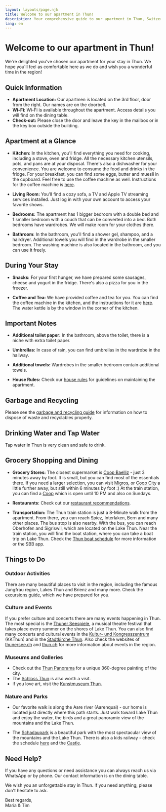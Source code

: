 ```yaml
---
layout: layouts/page.njk
title: Welcome to our apartment in Thun!
description: Your comprehensive guide to our apartment in Thun, Switzerland
lang: en
---
```


# Welcome to our apartment in Thun!

We're delighted you've chosen our apartment for your stay in Thun. We hope you'll feel as comfortable here as we do and wish you a wonderful time in the region!

## Quick Information
- **Apartment Location:** Our apartmen is located on the 3rd floor, door from the right. Our names are on the doorbell.
- **Wi-Fi:** Wi-Fi is available throughout the apartment. Access details you will find on the dining table.
- **Check-out:** Please close the door and leave the key in the mailbox or in the key box outside the building.

## Apartment at a Glance

- **Kitchen:** In the kitchen, you'll find everything you need for cooking, including a stove, oven and fridge. All the necessary kitchen utensils, pots, and pans are at your disposal. There's also a dishwasher for your convenience. You are welcome to consume the food and drinks in the fridge. For your breakfast, you can find some eggs, butter and muesli in the cupboard. Feel free to use the coffee machine as well. Instructions for the coffee machine is [here](/en/coffee-machine/).

- **Living Room:** You'll find a cozy sofa, a TV and Apple TV streaming services installed. Just log in with your own account to access your favorite shows.

- **Bedrooms:** The apartment has 1 bigger bedroom with a double bed and 1 smaller bedroom with a couch that can be converted into a bed. Both bedrooms have wardrobes. We will make room for your clothes there.

- **Bathroom:** In the bathroom, you'll find a shower gel, shampoo, and a hairdryer. Additional towels you will find in the wardrobe in the smaller bedroom. The washing machine is also located in the bathroom, and you can use it freely.

## During Your Stay

- **Snacks:** For your first hunger, we have prepared some sausages, cheese and yogurt in the fridge. There's also a pizza for you in the freezer.

- **Coffee and Tea:** We have provided coffee and tea for you. You can find the coffee machine in the kitchen, and the instructions for it are [here](/en/coffee-machine/). The water kettle is by the window in the corner of the kitchen.

## Important Notes

- **Additional toilet paper:** In the bathroom, above the toilet, there is a niche with extra toilet paper.

- **Umbrellas:** In case of rain, you can find umbrellas in the wardrobe in the hallway.

- **Additional towels:** Wardrobes in the smaller bedroom contain additional towels.

- **House Rules:** Check our [house rules](/en/house-rules/) for guidelines on maintaining the apartment.

## Garbage and Recycling

Please see the [garbage and recycling guide](/en/garbage/) for information on how to dispose of waste and recyclables properly.

## Drinking Water and Tap Water

Tap water in Thun is very clean and safe to drink.

## Grocery Shopping and Dining

- **Grocery Stores:** The closest supermarket is [Coop Baelliz](https://www.coop.ch/de/unternehmen/standorte-und-oeffnungszeiten/detail.html/5378/coop-supermarkt-thun-baelliz.html) - just 3 minutes away by foot. It is small, but you can find most of the essentials there. If you need a larger selection, you can visit [Migros](https://filialen.migros.ch/de/migros-supermarkt-thun-baelliz), or [Coop City](https://www.coop.ch/de/unternehmen/standorte-und-oeffnungszeiten/detail.html/2193/coop-city-city-thun-kyburg.html) a little further away, but still within 6 minutes by foot :) At the train station, you can find a [Coop](https://filialen.migros.ch/de/migros-supermarkt-thun-baelliz) which is open until 10 PM and also on Sundays.

- **Restaurants:** Check out our [restaurant recommendations](/en/restaurants/).

- **Transportation:** The Thun train station is just a 8-Minute walk from the apartment. From there, you can reach Spiez, Interlaken, Bern and many other places. The bus stop is also nearby. With the bus, you can reach Oberhofen and Sigriswil, which are located on the Lake Thun. Near the train station, you will find the boat station, where you can take a boat trip on Lake Thun. Check the [Thun boat schedule](https://www.bls-schiff.ch/de/schifffahrt/fahrplan) for more information or the SBB app.

## Things to Do

### Outdoor Activities

There are many beautiful places to visit in the region, including the famous Jungfrau region, Lakes Thun and Brienz and many more. Check the [excursions guide](/en/excursions/), which we have prepared for you.

### Culture and Events

If you prefer culture and concerts there are many events happening in Thun. The most special is the [Thuner Seespiele](https://www.thunerseespiele.ch/), a musical theatre festival that takes place every summer on the shores of Lake Thun. You can also find many concerts and cultural events in the [Kultur- und Kongresszentrum](https://www.kkthun.ch/de/) (KKThun) and in the [Stadtkirche Thun](https://www.refkirche-thun-stadt.ch/). Also check the websites of [thunersee.ch](https://www.thunersee.ch/) and [thun.ch](https://www.thun.ch/tourismus/53989) for more information about events in the region.

### Museums and Galleries

- Check out the [Thun Panorama](https://www.thunpanorama.ch/) for a unique 360-degree painting of the city. 
- The [Schloss Thun](https://www.schlossthun.ch/) is also worth a visit.
- If you love art, visit the [Kunstmuseum Thun](https://kunstmuseumthun.ch/).

### Nature and Parks

- Our favorite walk is along the Aare river (Aarenquai) - our home is located just directly where this path starts. Just walk toward Lake Thun and enjoy the water, the birds and a great panoramic view of the mountains and the Lake Thun.

- The [Schadaupark](https://www.schloss-schadau.ch/en/park-and-surroundings/english-garden) is a beautiful park with the most spectacular view of the mountains and the Lake Thun. There is also a kids railway - check the schedule [here](https://www.dampfbahn-schadaupark.ch/fahrplan/) and the [Castle](https://www.schloss-schadau.ch/).

## Need Help?

If you have any questions or need assistance you can always reach us via WhatsApp or by phone. Our contact information is on the dining table.

We wish you an unforgettable stay in Thun. If you need anything, please don't hesitate to ask.

Best regards,  
Maria & Tim